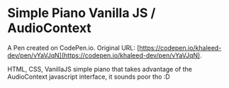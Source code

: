 # Simple Piano Vanilla JS / AudioContext

A Pen created on CodePen.io. Original URL: [https://codepen.io/khaleed-dev/pen/vYaVJqN](https://codepen.io/khaleed-dev/pen/vYaVJqN).

HTML, CSS, VanillaJS simple piano that takes advantage of the AudioContext javascript interface, it sounds poor tho :D